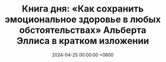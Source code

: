 ---
title: "Книга дня: «Как сохранить эмоциональное здоровье в любых обстоятельствах» Альберта Эллиса в кратком изложении"
description: >-
 Будьте счастливы с книгой Альберт Эллис! Психология и советы для преодоления негатива, стресса и достижения эмоционального здоровья.
date: 2024-04-25 00:00:00 +0800
categories: [Мышление, Конспекты-книг]
tags:
  [
    обзор-книги,
    альберт-эллис,
    психология,
    саморазвитие,
    счастье,
    эмоциональное-здоровье,
    управление-стрессом,
    позитивное-мышление,
    личностный-рост,
    устойчивость,
    преодоление-негатива,
    когнитивная-терапия,
    ментальное-здоровье,
    внутренний-покой,
    эмоциональная-устойчивость
  ]
image:
alt: Обложка книги «Как сохранить эмоциональное здоровье в любых обстоятельствах» Альберт Эллис
fallback:
  -
  # Replace with the URL of your backup image
  -
  # Replace with the URL of your backup image
---